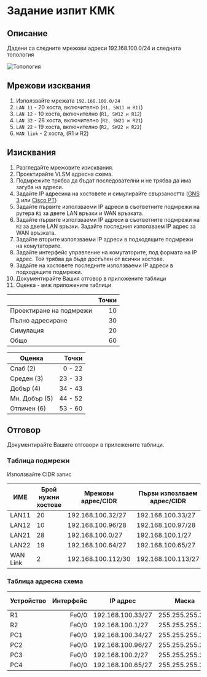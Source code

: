 # Задание изпит КМК

## Описание

Дадени са следните мрежови адреси 192.168.100.0/24 и следната топология

![Топология](https://github.com/tus-fett/exam-21/blob/main/VLSM_subnetting.jpg)

## Мрежови изсквания
1. Използвайте мрежата ```192.168.100.0/24```
1. ```LAN 11``` - 20 хоста, включително (```R1, SW11 и R11```)
1. ```LAN 12``` - 10 хоста, включително (```R1, SW12 и R12```)
1. ```LAN 32``` - 28 хоста, включително (```R2, SW21 и R21```)
1. ```LAN 22``` - 19 хоста, включително (```R2, SW22 и R22```)
2. ```WAN link``` - 2 хоста, (R1 и R2)


## Изисквания

1. Разгледайте мрежовите изисквания. 
2. Проектирайте VLSM адресна схема.
3. Подмрежите трябва да бъдат последователни и не трябва да има загуба на адреси.
4. Задайте IP адресина на хостовете и симулирайте свързаността ([GNS 3](https://www.gns3.com/) или [Cisco PT](https://www.netacad.com/courses/packet-tracer))
5. Задайте първите използваеми IP адреси в съответните подмрежи на рутера ```R1``` за двете LAN връзки и WAN връзката.
6. Задайте първите използваеми IP адреси в съответните подмрежи на ```R2``` за двете LAN връзки. Задайте последния използваем IP адрес за WAN връзката.
7. Задайте вторите използваеми IP адреси в подходящите подмрежи на комутаторите.
8. Задайте интерфейс управление на комутаторите, под формата на IP адрес. Той трябва да бъде достъпен от всички хостове.
9. Задайте на хостовете последните използваеми IP адреси в подходящите подмрежи.
10. Документирайте Вашия отговор в приложените таблици
11. Оценка - виж приложените таблици 

|                         	| Точки 	|
|-------------------------	|------:	|
| Проектиране на подмрежи 	| 10    	|
| Пълно адресиране        	| 30    	|
| Симулация               	| 20    	|
| Общо                    	| 60    	|

| Оценка         	|   Точки 	|
|----------------	|--------:	|
| Слаб (2)       	| 0 - 22  	|
| Среден (3)     	| 23 - 33 	|
| Добър (4)      	| 34 - 43 	|
| Мн. Добър (5)  	| 44 - 52 	|
| Отличен (6)    	| 53 - 60 	|


## Отговор

Документирайте Вашите отговори в приложените таблици.

### Tаблицa подмрежи 

Използвайте CIDR запис

| ИМЕ  | Брой нужни хостове | Мрежови адрес/CIDR | Първи изпозлваем адрес/CIDR | Пoследен изпозлваем адрес/CIDR | Brodcast/ CIDR | Брой хостове|
|----------|----------|---------|----------|------|---------|----------|
|LAN11|20|192.168.100.32/27|192.168.100.33/27|192.168.100.62/27|192.168.100.63/27|30|
|LAN12|10|192.168.100.96/28|192.168.100.97/28|192.168.100.110/28|192.168.100.111/28|14|
|LAN21|28|192.168.100.0/27|192.168.100.1/27|192.168.100.30/27|192.168.100.31/27|30|
|LAN22|19|192.168.100.64/27|192.168.100.65/27|192.168.100.94/27|192.168.100.95/27|30|
|WAN Link|2|192.168.100.112/30|192.168.100.113/27|192.168.100.114/27|192.168.100.115/27|2|

### Таблица адресна схема

| Устройство 	| Интерфейс 	| IP aдрес 	| Маска 	| Маршрут по подразбиране/gateway 	|
|------------	|----------:	|----------	|-------	|---------------------------------	|
| R1      | Fe0/0    	| 192.168.100.33/27   	| 255.255.255.224	| N/A                          	|
| R2     	| Fe0/0    	| 192.168.100.1/27   	|255.255.255.224 	| N/A                          	|
| PC1      | Fe0/0    	| 192.168.100.34/27   	|255.255.255.224 	| 192.168.100.33/27 	|
| PC2     	|  Fe0/0   	| 192.168.100.96/27   	|255.255.255.224 	| 192.168.100.33/27   |
| PC3     	|  Fe0/0   	| 192.168.100.2/27   	|255.255.255.224 	| 192.168.100.1/27                          	|
| PC4     	|  Fe0/0   	| 192.168.100.65/27   	|255.255.255.224 	| 192.168.100.1/27                          	|
